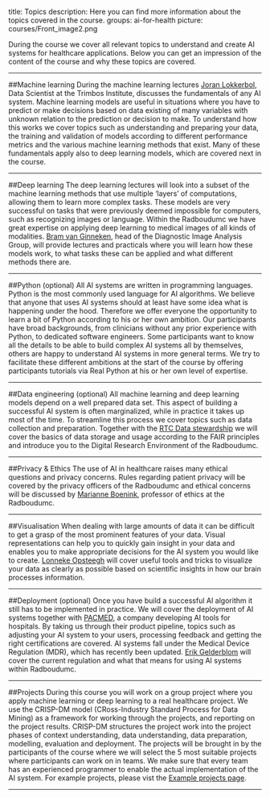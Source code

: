 title: Topics
description: Here you can find more information about the topics covered in the course.
groups: ai-for-health
picture: courses/Front_image2.png


During the course we cover all relevant topics to understand and create AI systems for healthcare applications. Below you can get an impression of the content of the course and why these topics are covered.

***

##Machine learning
During the machine learning lectures <a href="https://www.trimbos.nl/over-trimbos/medewerkers/profiel/joran-lokkerbol">Joran Lokkerbol</a>, Data Scientist at the Trimbos Institute, discusses the fundamentals of any AI system. Machine learning models are useful in situations where you have to predict or make decisions based on data existing of many variables with unknown relation to the prediction or decision to make. To understand how this works we cover topics such as understanding and preparing your data, the training and validation of models according to different performance metrics and the various machine learning methods that exist. Many of these fundamentals apply also to deep learning models, which are covered next in the course.

***

##Deep learning
The deep learning lectures will look into a subset of the machine learning methods that use multiple ‘layers’ of computations, allowing them to learn more complex tasks. These models are very successful on tasks that were previously deemed impossible for computers, such as recognizing images or language. Within the Radboudumc we have great expertise on applying deep learning to medical images of all kinds of modalities. <a href="https://www.diagnijmegen.nl/people/bram-van-ginneken/">Bram van Ginneken</a>, head of the Diagnostic Image Analysis Group, will provide lectures and practicals where you will learn how these models work, to what tasks these can be applied and what different methods there are. 

***

##Python (optional)
All AI systems are written in programming languages. Python is the most commonly used language for AI algorithms. We believe that anyone that uses AI systems should at least have some idea what is happening under the hood. Therefore we offer everyone the opportunity to learn a bit of Python according to his or her own ambition. Our participants have broad backgrounds, from clinicians without any prior experience with Python, to dedicated software engineers.  Some participants want to know all the details to be able to build complex AI systems all by themselves, others are happy to understand AI systems in more general terms. We try to facilitate these different ambitions at the start of the course by offering participants tutorials via Real Python at his or her own level of expertise.

***

##Data engineering (optional)
All machine learning and deep learning models depend on a well prepared data set. This aspect of building a successful AI system is often marginalized, while in practice it takes up most of the time. To streamline this process we cover topics such as data collection and preparation. Together with the <a href="https://www.radboudumc.nl/en/research/radboud-technology-centers/data-stewardship">RTC Data stewardship</a> we will cover the basics of data storage and usage according to the FAIR principles and introduce you to the Digital Research Environment of the Radboudumc. 

***

##Privacy & Ethics
The use of AI in healthcare raises many ethical questions and privacy concerns. Rules regarding patient privacy will be covered by the privacy officers of the Radboudumc and ethical concerns will be discussed by <a href="https://www.iqhealthcare.nl/nl/over-ons/onze-mensen/staf/profdr-marianne-boenink/">Marianne Boenink</a>, professor of ethics at the Radboudumc.

***

##Visualisation
When dealing with large amounts of data it can be difficult to get a grasp of the most prominent features of your data. Visual representations can help you to quickly gain insight in your data and enables you to make appropriate decisions for the AI system you would like to create. <a href="https://www.statstories.nl/over-mij">Lonneke Opsteegh</a> will cover useful tools and tricks to visualize your data as clearly as possible based on scientific insights in how our brain processes information.

***

##Deployment (optional)
Once you have build a successful AI algorithm it still has to be implemented in practice. We will cover the deployment of AI systems together with <a href="https://www.pacmed.ai/nl">PACMED</a>, a company developing AI tools for hospitals. By taking us through their product pipeline, topics such as adjusting your AI system to your users, processing feedback and getting the right certifications are covered. AI systems fall under the Medical Device Regulation (MDR), which has recently been updated. <a href="https://www.linkedin.com/in/egelderblom/?originalSubdomain=nl">Erik Gelderblom</a> will cover the current regulation and what that means for using AI systems within Radboudumc.

***

##Projects
During this course you will work on a group project where you apply machine learning or deep learning to a real healthcare project. We use the CRISP-DM model (CRoss-Industry Standard Process for Data Mining) as a framework for working through the projects, and reporting on the project results. CRISP-DM structures the project work into the project phases of context understanding, data understanding, data preparation, modelling, evaluation and deployment. The projects will be brought in by the participants of the course where we will select the 5 most suitable projects where participants can work on in teams. We make sure that every team has an experienced programmer to enable the actual implementation of the AI system. For example projects, please vist the [Example projects page](https://www.ai-for-health.nl/courses/example-projects/).

***
